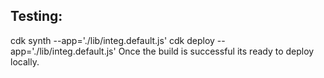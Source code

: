 ## Testing:

cdk synth --app='./lib/integ.default.js'
cdk deploy --app='./lib/integ.default.js'
Once the build is successful its ready to deploy locally.
